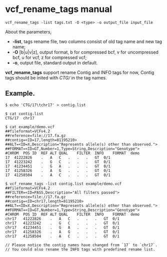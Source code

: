 # vcf_rename_tags manual

```
vcf_rename_tags -list tags.txt -O <type> -o output_file input_file
```

About the parameters,
* **-list**, tags rename file, two columns consist of old tag name and new tag name;
* **-O** [b|u|v|z], output format, b for compressed bcf, v for uncompressed bcf, u for vcf, z for compressed vcf;
* **-o**, output file, standard output in default.

**vcf_rename_tags** support rename Contig and INFO tags for now, Contig tags should be inited with *CTG/*  in the tag names. 

## Example.
```
$ echo 'CTG/17\tchr17' > contig.list

$ cat contig.list
CTG/17	chr17

$ cat example/demo.vcf
##fileformat=VCFv4.2
##reference=file://17.fa.gz
##contig=<ID=17,length=81195210>
##ALT=<ID=X,Description="Represents allele(s) other than observed.">
##FORMAT=<ID=GT,Number=1,Type=String,Description="Genotype">
#CHROM	POS	ID	REF	ALT	QUAL	FILTER	INFO	FORMAT	demo
17	41222826	.	A	C	.	.	.	GT	0/1
17	41223242	.	G	C	.	.	.	GT	0/1
17	41234451	.	G	A	.	.	.	GT	0/1
17	41258326	.	A	G	.	.	.	GT	0/1
17	41258504	.	A	C	.	.	.	GT	0/1

$ vcf_rename_tags -list contig.list example/demo.vcf
##fileformat=VCFv4.2
##FILTER=<ID=PASS,Description="All filters passed">
##reference=file://17.fa.gz
##contig=<ID=chr17,length=81195210>
##ALT=<ID=X,Description="Represents allele(s) other than observed.">
##FORMAT=<ID=GT,Number=1,Type=String,Description="Genotype">
#CHROM	POS	ID	REF	ALT	QUAL	FILTER	INFO	FORMAT	demo
chr17	41222826	.	A	C	.	.	.	GT	0/1
chr17	41223242	.	G	C	.	.	.	GT	0/1
chr17	41234451	.	G	A	.	.	.	GT	0/1
chr17	41258326	.	A	G	.	.	.	GT	0/1
chr17	41258504	.	A	C	.	.	.	GT	0/1

// Please notice the contig names have changed from `17` to `chr17`.
// You could also rename the INFO tags with predefined rename list.

```
